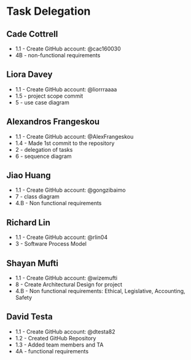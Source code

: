 # Task Delegation

## Cade Cottrell
   * 1.1 - Create GitHub account: @cac160030
   * 4B - non-functional requirements 
## Liora Davey
   * 1.1 - Create GitHub account: @liorrraaaa
   * 1.5 - project scope commit
   * 5 - use case diagram

## Alexandros Frangeskou
   * 1.1 - Create GitHub account: @AlexFrangeskou
   * 1.4 - Made 1st commit to the repository
   * 2 - delegation of tasks
   * 6 - sequence diagram

## Jiao Huang
   * 1.1 - Create GitHub account: @gongzibaimo
   * 7 - class diagram
   * 4.B - Non functional requirements

## Richard Lin
   * 1.1 - Create GitHub account: @rlin04
   * 3 - Software Process Model

## Shayan Mufti
   * 1.1 - Create GitHub account: @wizemufti
   * 8 - Create Architectural Design for project  
   * 4.B - Non functional requirements: Ethical, Legislative, Accounting, Safety

## David Testa
   * 1.1 - Create GitHub account: @dtesta82
   * 1.2 - Created GitHub Repository
   * 1.3 - Added team members and TA
   * 4A - functional requirements
